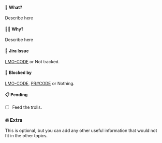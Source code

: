 #### :thinking: What?

Describe here

#### :man_shrugging: Why?

Describe here

#### :pushpin: Jira Issue

[LMO-CODE](https://paacklogistics.atlassian.net/browse/LMO-CODE) or Not tracked.

#### :no_good: Blocked by

[LMO-CODE](https://paacklogistics.atlassian.net/browse/LMO-CODE), [PR#CODE](pr-url) or Nothing.

#### :clipboard: Pending

- [ ] Feed the trolls.

### :fire: Extra

This is optional, but you can add any other useful information that would not fit in the other topics.
